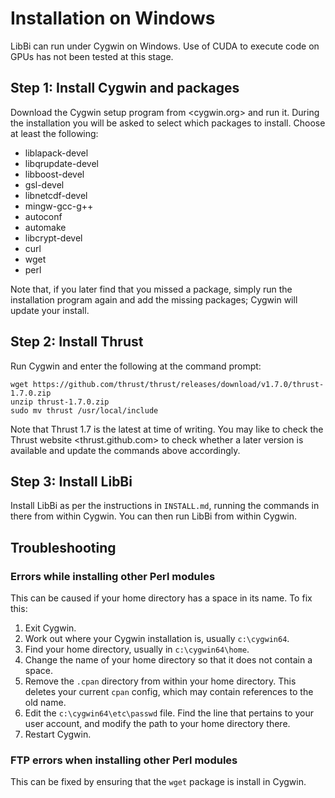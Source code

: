 # Installation on Windows

LibBi can run under Cygwin on Windows. Use of CUDA to execute code on GPUs has not been tested at this stage.

## Step 1: Install Cygwin and packages
 
Download the Cygwin setup program from <cygwin.org> and run it. During the installation you will be asked to select which packages to install. Choose at least the following:

* liblapack-devel
* libqrupdate-devel
* libboost-devel
* gsl-devel
* libnetcdf-devel
* mingw-gcc-g++
* autoconf
* automake
* libcrypt-devel
* curl
* wget
* perl

Note that, if you later find that you missed a package, simply run the installation program again and add the missing packages; Cygwin will update your install.

## Step 2: Install Thrust

Run Cygwin and enter the following at the command prompt:

    wget https://github.com/thrust/thrust/releases/download/v1.7.0/thrust-1.7.0.zip
    unzip thrust-1.7.0.zip
    sudo mv thrust /usr/local/include

Note that Thrust 1.7 is the latest at time of writing. You may like to check the Thrust website <thrust.github.com> to check whether a later version is available and update the commands above accordingly.

## Step 3: Install LibBi

Install LibBi as per the instructions in `INSTALL.md`, running the commands in there from within Cygwin. You can then run LibBi from within Cygwin.

## Troubleshooting

### Errors while installing other Perl modules

This can be caused if your home directory has a space in its name. To fix this:

1. Exit Cygwin.
2. Work out where your Cygwin installation is, usually `c:\cygwin64`.
3. Find your home directory, usually in `c:\cygwin64\home`.
4. Change the name of your home directory so that it does not contain a space.
5. Remove the `.cpan` directory from within your home directory. This deletes your current `cpan` config, which may contain references to the old name.
6. Edit the `c:\cygwin64\etc\passwd` file. Find the line that pertains to your user account, and modify the path to your home directory there.
7. Restart Cygwin.

### FTP errors when installing other Perl modules

This can be fixed by ensuring that the `wget` package is install in Cygwin.
